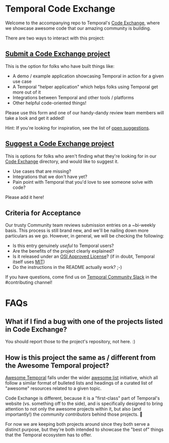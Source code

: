 # Temporal Code Exchange

Welcome to the accompanying repo to Temporal's [Code Exchange](https://temporal.io/code-exchange), where we showcase awesome code that our amazing community is building.

There are two ways to interact with this project:

## [Submit a Code Exchange project](https://github.com/temporal-community/code-exchange/issues/new?template=code-exchange-submission.yml)

This is the option for folks who have built things like:

* A demo / example application showcasing Temporal in action for a given use case
* A Temporal "helper application" which helps folks using Temporal get more out of it
* Integrations between Temporal and other tools / platforms
* Other helpful code-oriented things!

Please use this form and one of our handy-dandy review team members will take a look and get it added!

Hint: If you're looking for inspiration, see the list of [open suggestions](https://github.com/temporal-community/code-exchange/issues?q=state%3Aopen%20label%3A%22code%20exchange%20suggestion%22).

## [Suggest a Code Exchange project](https://github.com/temporal-community/code-exchange/issues/new?template=code-exchange-suggestion.yml)

This is options for folks who aren't finding what they're looking for in our [Code Exchange](https://temporal.io/code-exchange) directory, and would like to suggest it.

* Use cases that are missing?
* Integrations that we don't have yet?
* Pain point with Temporal that you'd love to see someone solve with code?

Please add it here!

## Criteria for Acceptance
Our trusty Community team reviews submission entries on a ~bi-weekly basis. This process is still brand new, and we'll be nailing down more particulars as we go. However, in general, we will be checking the following:

* Is this entry genuinely _useful_ to Temporal users?
* Are the benefits of the project clearly explained?
* Is it released under an [OSI Approved License](https://opensource.org/licenses)? (if in doubt, Temporal itself uses [MIT](https://github.com/temporalio/temporal/blob/main/LICENSE))
* Do the instructions in the README actually work? ;-)

If you have questions, come find us on [Temporal Community Slack](https://t.mp/slack) in the #contributing channel!

# FAQs

## What if I find a bug with one of the projects listed in Code Exchange?
You should report those to the project's repository, not here. :)

## How is this project the same as / different from the Awesome Temporal project?

[Awesome Temporal](https://github.com/temporalio/awesome-temporal) falls under the wider [awesome list](https://github.com/sindresorhus/awesome/blob/main/awesome.md) initiative, which all follow a similar format of bulleted lists and headings of a curated list of "awesome" resources related to a given topic.

Code Exchange is different, because it is a "first-class" part of Temporal's website (vs. something off to the side), and is specifically designed to bring attention to not only the awesome projects within it, but also (and importantly!) the _community contributors_ behind those projects. 💖

For now we are keeping both projects around since they both serve a distinct purpose, but they're both intended to showcase the "best of" things that the Temporal ecosystem has to offer.
